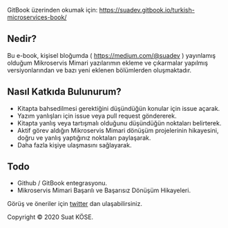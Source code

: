 GitBook üzerinden okumak için: https://suadev.gitbook.io/turkish-microservices-book/

## Nedir?

Bu e-book, kişisel bloğumda ( https://medium.com/@suadev ) yayınlamış olduğum Mikroservis Mimari yazılarımın ekleme ve çıkarmalar yapılmış versiyonlarından ve bazı yeni eklenen bölümlerden oluşmaktadır. 

## Nasıl Katkıda Bulunurum?

- Kitapta bahsedilmesi gerektiğini düşündüğün konular için issue açarak.
- Yazım yanlışları için issue veya pull request göndererek.
- Kitapta yanlış veya tartışmalı olduğunu düşündüğün noktaları belirterek.
- Aktif görev aldığın Mikroservis Mimari dönüşüm projelerinin hikayesini, doğru ve yanlış yaptığınız noktaları paylaşarak.
- Daha fazla kişiye ulaşmasını sağlayarak.

## Todo
- Github / GitBook entegrasyonu.
- Mikroservis Mimari Başarılı ve Başarısız Dönüşüm Hikayeleri.


Görüş ve öneriler için [twitter](https://twitter.com/kose__suat) dan ulaşabilirsiniz.

Copyright © 2020 Suat KÖSE.
